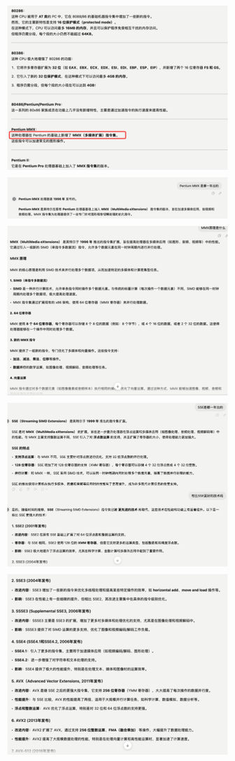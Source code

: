 ![](/static/images/2412/p002.png)

![](/static/images/2412/p003.png)

![](/static/images/2412/p004.png)

![](/static/images/2412/p005.png)

![](/static/images/2412/p006.png)
